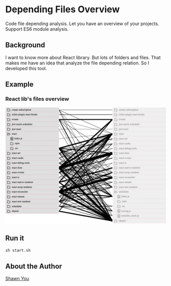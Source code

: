 # Depending Files Overview 
Code file depending analysis. Let you have an overview of your projects.  
Support ES6 module analysis.

## Background
I want to know more about React library. But lots of folders and files. That makes me have an idea that analyze the file depending relation. So I developed this tool.

## Example
### React lib's files overview
![alt React relation screenshoot](https://raw.githubusercontent.com/ShawnYou1/depending-files-overview/master/src/overview/images/screenshoot.jpg)

## Run it
```
sh start.sh
```

## About the Author
[Shawn You](https://youshaohua.com)
